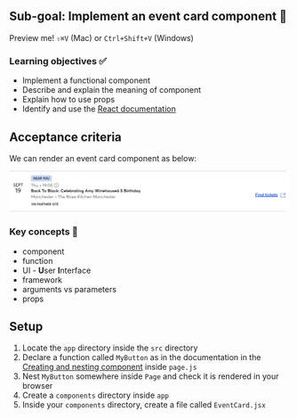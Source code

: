 ## Sub-goal: Implement an event card component 📇

Preview me! `⇧⌘V` (Mac)  or `Ctrl+Shift+V` (Windows)

### Learning objectives ✅

- Implement a functional component
- Describe and explain the meaning of component
- Explain how to use props
- Identify and use the [React documentation](https://react.dev/)

## Acceptance criteria

We can render an event card component as below:

![alt text](image.png)


### Key concepts 🔑

- component
- function
- UI - **U**ser **I**nterface
- framework
- arguments vs parameters
- props

## Setup

1. Locate the `app` directory inside the `src` directory
1. Declare a function called `MyButton` as in the documentation in the [Creating and nesting component](https://react.dev/learn#components) inside `page.js`
1. Nest `MyButton` somewhere inside `Page` and check it is rendered in your browser
1. Create a `components` directory inside `app`
1. Inside your `components` directory, create a file called `EventCard.jsx`